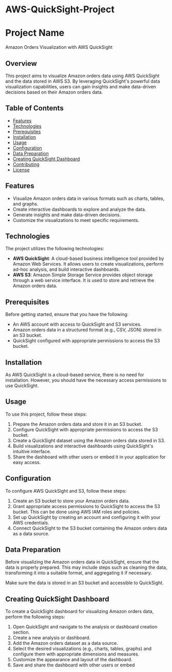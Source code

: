 # AWS-QuickSight-Project
# Project Name

Amazon Orders Visualization with AWS QuickSight

## Overview

This project aims to visualize Amazon orders data using AWS QuickSight and the data stored in AWS S3. By leveraging QuickSight's powerful data visualization capabilities, users can gain insights and make data-driven decisions based on their Amazon orders data.

## Table of Contents

- [Features](#features)
- [Technologies](#technologies)
- [Prerequisites](#prerequisites)
- [Installation](#installation)
- [Usage](#usage)
- [Configuration](#configuration)
- [Data Preparation](#data-preparation)
- [Creating QuickSight Dashboard](#creating-quicksight-dashboard)
- [Contributing](#contributing)
- [License](#license)

## Features

- Visualize Amazon orders data in various formats such as charts, tables, and graphs.
- Create interactive dashboards to explore and analyze the data.
- Generate insights and make data-driven decisions.
- Customize the visualizations to meet specific requirements.

## Technologies

The project utilizes the following technologies:

- **AWS QuickSight**: A cloud-based business intelligence tool provided by Amazon Web Services. It allows users to create visualizations, perform ad-hoc analysis, and build interactive dashboards.
- **AWS S3**: Amazon Simple Storage Service provides object storage through a web service interface. It is used to store and retrieve the Amazon orders data.

## Prerequisites

Before getting started, ensure that you have the following:

- An AWS account with access to QuickSight and S3 services.
- Amazon orders data in a structured format (e.g., CSV, JSON) stored in an S3 bucket.
- QuickSight configured with appropriate permissions to access the S3 bucket.

## Installation

As AWS QuickSight is a cloud-based service, there is no need for installation. However, you should have the necessary access permissions to use QuickSight.

## Usage

To use this project, follow these steps:

1. Prepare the Amazon orders data and store it in an S3 bucket.
2. Configure QuickSight with appropriate permissions to access the S3 bucket.
3. Create a QuickSight dataset using the Amazon orders data stored in S3.
4. Build visualizations and interactive dashboards using QuickSight's intuitive interface.
5. Share the dashboard with other users or embed it in your application for easy access.

## Configuration

To configure AWS QuickSight and S3, follow these steps:

1. Create an S3 bucket to store your Amazon orders data.
2. Grant appropriate access permissions to QuickSight to access the S3 bucket. This can be done using AWS IAM roles and policies.
3. Set up QuickSight by creating an account and configuring it with your AWS credentials.
4. Connect QuickSight to the S3 bucket containing the Amazon orders data as a data source.

## Data Preparation

Before visualizing the Amazon orders data in QuickSight, ensure that the data is properly prepared. This may include steps such as cleaning the data, transforming it into a suitable format, and aggregating it if necessary.

Make sure the data is stored in an S3 bucket and accessible to QuickSight.

## Creating QuickSight Dashboard

To create a QuickSight dashboard for visualizing Amazon orders data, perform the following steps:

1. Open QuickSight and navigate to the analysis or dashboard creation section.
2. Create a new analysis or dashboard.
3. Add the Amazon orders dataset as a data source.
4. Select the desired visualizations (e.g., charts, tables, graphs) and configure them with appropriate dimensions and measures.
5. Customize the appearance and layout of the dashboard.
6. Save and share the dashboard with other users or embed
